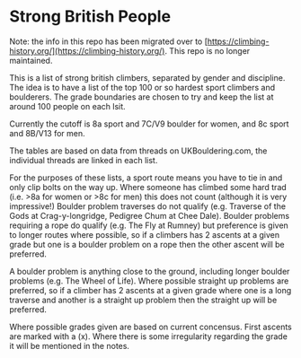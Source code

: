 # Strong British People

Note: the info in this repo has been migrated over to [https://climbing-history.org/](https://climbing-history.org/). This repo is no longer maintained.

This is a list of strong british climbers, separated by gender and discipline. The idea is to have a list of the top 100 or so hardest sport climbers and boulderers. The grade boundaries are chosen to try and keep the list at around 100 people on each lsit.

Currently the cutoff is 8a sport and 7C/V9 boulder for women, and 8c sport and 8B/V13 for men.

The tables are based on data from threads on UKBouldering.com, the individual threads are linked in each list.

For the purposes of these lists, a sport route means you have to tie in and only clip bolts on the way up. Where someone has climbed some hard trad (i.e. >8a for women or >8c for men) this does not count (although it is very impressive!) Boulder problem traverses do not qualify (e.g. Traverse of the Gods at Crag-y-longridge, Pedigree Chum at Chee Dale). Boulder problems requiring a rope do qualify (e.g. The Fly at Rumney) but preference is given to longer routes where possible, so if a climbers has 2 ascents at a given grade but one is a boulder problem on a rope then the other ascent will be preferred.

A boulder problem is anything close to the ground, including longer boulder problems (e.g. The Wheel of Life). Where possible straight up problems are preferred, so if a climber has 2 ascents at a given grade where one is a long traverse and another is a straight up problem then the straight up will be preferred.

Where possible grades given are based on current concensus. First ascents are marked with a (x). Where there is some irregularity regarding the grade it will be mentioned in the notes.
